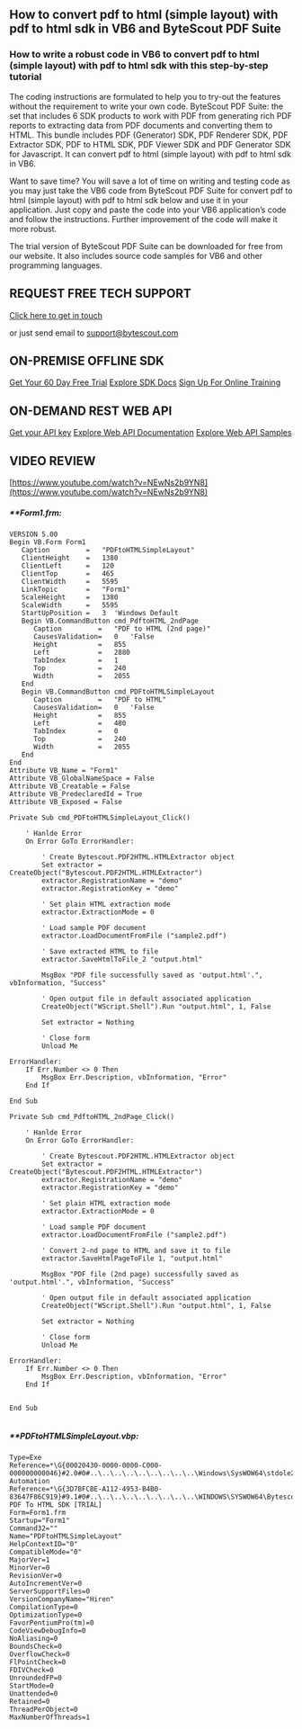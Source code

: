 ## How to convert pdf to html (simple layout) with pdf to html sdk in VB6 and ByteScout PDF Suite

### How to write a robust code in VB6 to convert pdf to html (simple layout) with pdf to html sdk with this step-by-step tutorial

The coding instructions are formulated to help you to try-out the features without the requirement to write your own code. ByteScout PDF Suite: the set that includes 6 SDK products to work with PDF from generating rich PDF reports to extracting data from PDF documents and converting them to HTML. This bundle includes PDF (Generator) SDK, PDF Renderer SDK, PDF Extractor SDK, PDF to HTML SDK, PDF Viewer SDK and PDF Generator SDK for Javascript. It can convert pdf to html (simple layout) with pdf to html sdk in VB6.

Want to save time? You will save a lot of time on writing and testing code as you may just take the VB6 code from ByteScout PDF Suite for convert pdf to html (simple layout) with pdf to html sdk below and use it in your application. Just copy and paste the code into your VB6 application’s code and follow the instructions. Further improvement of the code will make it more robust.

The trial version of ByteScout PDF Suite can be downloaded for free from our website. It also includes source code samples for VB6 and other programming languages.

## REQUEST FREE TECH SUPPORT

[Click here to get in touch](https://bytescout.zendesk.com/hc/en-us/requests/new?subject=ByteScout%20PDF%20Suite%20Question)

or just send email to [support@bytescout.com](mailto:support@bytescout.com?subject=ByteScout%20PDF%20Suite%20Question) 

## ON-PREMISE OFFLINE SDK 

[Get Your 60 Day Free Trial](https://bytescout.com/download/web-installer?utm_source=github-readme)
[Explore SDK Docs](https://bytescout.com/documentation/index.html?utm_source=github-readme)
[Sign Up For Online Training](https://academy.bytescout.com/)


## ON-DEMAND REST WEB API

[Get your API key](https://pdf.co/documentation/api?utm_source=github-readme)
[Explore Web API Documentation](https://pdf.co/documentation/api?utm_source=github-readme)
[Explore Web API Samples](https://github.com/bytescout/ByteScout-SDK-SourceCode/tree/master/PDF.co%20Web%20API)

## VIDEO REVIEW

[https://www.youtube.com/watch?v=NEwNs2b9YN8](https://www.youtube.com/watch?v=NEwNs2b9YN8)




<!-- code block begin -->

##### ****Form1.frm:**
    
```
VERSION 5.00
Begin VB.Form Form1 
   Caption         =   "PDFtoHTMLSimpleLayout"
   ClientHeight    =   1380
   ClientLeft      =   120
   ClientTop       =   465
   ClientWidth     =   5595
   LinkTopic       =   "Form1"
   ScaleHeight     =   1380
   ScaleWidth      =   5595
   StartUpPosition =   3  'Windows Default
   Begin VB.CommandButton cmd_PdftoHTML_2ndPage 
      Caption         =   "PDF to HTML (2nd page)"
      CausesValidation=   0   'False
      Height          =   855
      Left            =   2880
      TabIndex        =   1
      Top             =   240
      Width           =   2055
   End
   Begin VB.CommandButton cmd_PDFtoHTMLSimpleLayout 
      Caption         =   "PDF to HTML"
      CausesValidation=   0   'False
      Height          =   855
      Left            =   480
      TabIndex        =   0
      Top             =   240
      Width           =   2055
   End
End
Attribute VB_Name = "Form1"
Attribute VB_GlobalNameSpace = False
Attribute VB_Creatable = False
Attribute VB_PredeclaredId = True
Attribute VB_Exposed = False

Private Sub cmd_PDFtoHTMLSimpleLayout_Click()

    ' Hanlde Error
    On Error GoTo ErrorHandler:
        
        ' Create Bytescout.PDF2HTML.HTMLExtractor object
        Set extractor = CreateObject("Bytescout.PDF2HTML.HTMLExtractor")
        extractor.RegistrationName = "demo"
        extractor.RegistrationKey = "demo"

        ' Set plain HTML extraction mode
        extractor.ExtractionMode = 0

        ' Load sample PDF document
        extractor.LoadDocumentFromFile ("sample2.pdf")

        ' Save extracted HTML to file
        extractor.SaveHtmlToFile_2 "output.html"
        
        MsgBox "PDF file successfully saved as 'output.html'.", vbInformation, "Success"

        ' Open output file in default associated application
        CreateObject("WScript.Shell").Run "output.html", 1, False

        Set extractor = Nothing

        ' Close form
        Unload Me

ErrorHandler:
    If Err.Number <> 0 Then
        MsgBox Err.Description, vbInformation, "Error"
    End If

End Sub

Private Sub cmd_PdftoHTML_2ndPage_Click()

    ' Hanlde Error
    On Error GoTo ErrorHandler:
        
        ' Create Bytescout.PDF2HTML.HTMLExtractor object
        Set extractor = CreateObject("Bytescout.PDF2HTML.HTMLExtractor")
        extractor.RegistrationName = "demo"
        extractor.RegistrationKey = "demo"

        ' Set plain HTML extraction mode
        extractor.ExtractionMode = 0

        ' Load sample PDF document
        extractor.LoadDocumentFromFile ("sample2.pdf")

        ' Convert 2-nd page to HTML and save it to file
        extractor.SaveHtmlPageToFile 1, "output.html"
        
        MsgBox "PDF file (2nd page) successfully saved as 'output.html'.", vbInformation, "Success"

        ' Open output file in default associated application
        CreateObject("WScript.Shell").Run "output.html", 1, False

        Set extractor = Nothing

        ' Close form
        Unload Me

ErrorHandler:
    If Err.Number <> 0 Then
        MsgBox Err.Description, vbInformation, "Error"
    End If


End Sub


```

<!-- code block end -->    

<!-- code block begin -->

##### ****PDFtoHTMLSimpleLayout.vbp:**
    
```
Type=Exe
Reference=*\G{00020430-0000-0000-C000-000000000046}#2.0#0#..\..\..\..\..\..\..\..\..\Windows\SysWOW64\stdole2.tlb#OLE Automation
Reference=*\G{3D7BFCBE-A112-4953-B4B0-83647F86C919}#9.1#0#..\..\..\..\..\..\..\..\..\WINDOWS\SYSWOW64\Bytescout.PDF2HTML.tlb#ByteScout PDF To HTML SDK [TRIAL]
Form=Form1.frm
Startup="Form1"
Command32=""
Name="PDFtoHTMLSimpleLayout"
HelpContextID="0"
CompatibleMode="0"
MajorVer=1
MinorVer=0
RevisionVer=0
AutoIncrementVer=0
ServerSupportFiles=0
VersionCompanyName="Hiren"
CompilationType=0
OptimizationType=0
FavorPentiumPro(tm)=0
CodeViewDebugInfo=0
NoAliasing=0
BoundsCheck=0
OverflowCheck=0
FlPointCheck=0
FDIVCheck=0
UnroundedFP=0
StartMode=0
Unattended=0
Retained=0
ThreadPerObject=0
MaxNumberOfThreads=1

```

<!-- code block end -->